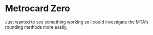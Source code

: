 # Metrocard Zero

Just wanted to see something working so I could investigate the MTA's rounding methods more easily. 
